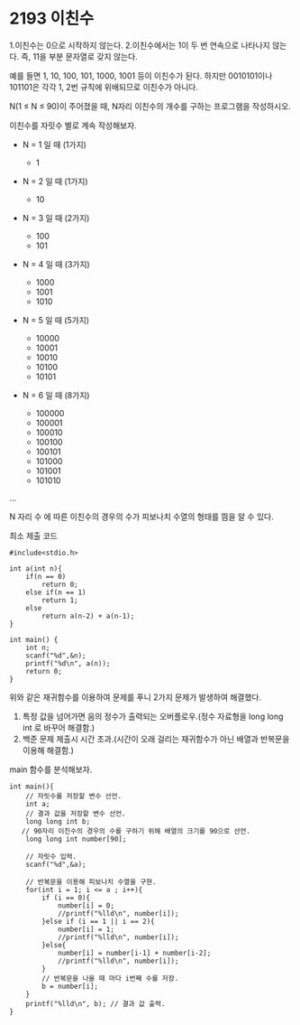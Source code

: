 # 2193 이친수
1.이친수는 0으로 시작하지 않는다.
2.이친수에서는 1이 두 번 연속으로 나타나지 않는다. 즉, 11을 부분 문자열로 갖지 않는다.

예를 들면 1, 10, 100, 101, 1000, 1001 등이 이친수가 된다. 하지만 0010101이나 101101은 각각 1, 2번 규칙에 위배되므로 이친수가 아니다.

N(1 ≤ N ≤ 90)이 주어졌을 때, N자리 이친수의 개수를 구하는 프로그램을 작성하시오.

이친수를 자릿수 별로 계속 작성해보자.


+ N = 1 일 때 (1가지)
    + 1

+ N = 2 일 때 (1가지)
    + 10

+ N = 3 일 때 (2가지)
    + 100
    + 101

+ N = 4 일 때 (3가지)
    + 1000
    + 1001
    + 1010
+ N = 5 일 때 (5가지)
    + 10000
    + 10001
    + 10010
    + 10100
    + 10101
+ N = 6 일 때 (8가지)
    + 100000
    + 100001
    + 100010
    + 100100
    + 100101
    + 101000
    + 101001
    + 101010

...

N 자리 수 에 따른 이친수의 경우의 수가 피보나치 수열의 형태를 띔을 알 수 있다.

최소 제출 코드

```
#include<stdio.h>

int a(int n){
    if(n == 0)
        return 0; 
    else if(n == 1)
        return 1;
    else 
        return a(n-2) + a(n-1);
}

int main() {
    int n;
    scanf("%d",&n);
    printf("%d\n", a(n));
    return 0;
} 
```

위와 같은 재귀함수를 이용하여 문제를 푸니 2가지 문제가 발생하여 해결했다.

1. 특정 값을 넘어가면 음의 정수가 출력되는 오버플로우.(정수 자료형을 long long int 로 바꾸어 해결함.)
2. 백준 문제 제출시 시간 초과.(시간이 오래 걸리는 재귀함수가 아닌 배열과 반복문을 이용해 해결함.)

main 함수를 분석해보자.

```
int main(){
    // 자릿수를 저장할 변수 선언.
    int a;
    // 결과 값을 저장할 변수 선언.
    long long int b;
   // 90자리 이친수의 경우의 수를 구하기 위해 배열의 크기를 90으로 선언.
    long long int number[90];

    // 자릿수 입력.
    scanf("%d",&a);

    // 반복문을 이용해 피보나치 수열을 구현.
    for(int i = 1; i <= a ; i++){ 
        if (i == 0){
            number[i] = 0;
            //printf("%lld\n", number[i]);
        }else if (i == 1 || i == 2){
            number[i] = 1;
            //printf("%lld\n", number[i]);
        }else{    
            number[i] = number[i-1] + number[i-2];
            //printf("%lld\n", number[i]);
        }
        // 반복문을 나올 때 마다 i번째 수를 저장.
        b = number[i]; 
    }
    printf("%lld\n", b); // 결과 값 출력.
}
```